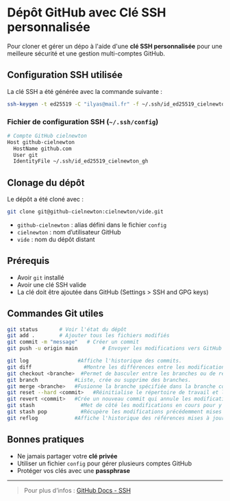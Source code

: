 #  Dépôt GitHub avec Clé SSH personnalisée

Pour cloner et gérer un dépo à l'aide d'une **clé SSH personnalisée** pour une meilleure sécurité et une gestion multi-comptes GitHub.

##  Configuration SSH utilisée

La clé SSH a été générée avec la commande suivante :

```bash
ssh-keygen -t ed25519 -C "ilyas@mail.fr" -f ~/.ssh/id_ed25519_cielnewton_gh
```

### Fichier de configuration SSH (`~/.ssh/config`)

```bash
# Compte GitHub cielnewton
Host github-cielnewton
  HostName github.com
  User git
  IdentityFile ~/.ssh/id_ed25519_cielnewton_gh
```

##  Clonage du dépôt

Le dépôt a été cloné avec :

```bash
git clone git@github-cielnewton:cielnewton/vide.git
```

- `github-cielnewton` : alias défini dans le fichier `config`
- `cielnewton` : nom d’utilisateur GitHub
- `vide` : nom du dépôt distant

##  Prérequis

- Avoir `git` installé
- Avoir une clé SSH valide
- La clé doit être ajoutée dans GitHub (Settings > SSH and GPG keys)

##  Commandes Git utiles

```bash
git status       # Voir l'état du dépôt
git add .        # Ajouter tous les fichiers modifiés
git commit -m "message"   # Créer un commit
git push -u origin main        # Envoyer les modifications vers GitHub

git log	               #Affiche l'historique des commits.​
git diff	             #Montre les différences entre les modifications non indexées et l'index, ou entre l'index et le dernier commit.​
git checkout <branche>	#Permet de basculer entre les branches ou de restaurer des fichiers .​
git branch	          #Liste, crée ou supprime des branches.​
git merge <branche>	  #Fusionne la branche spécifiée dans la branche courante.​
git reset --hard <commit>	#Réinitialise le répertoire de travail et l'index à l'état du commit spécifié, supprimant les modifications ultérieures.​
git revert <commit>	  #Crée un nouveau commit qui annule les modifications du commit spécifié.​
git stash	            #Met de côté les modifications en cours pour y revenir plus tard.​
git stash pop	        #Récupère les modifications précédemment mises de côté avec git stash.​
git reflog	          #Affiche l'historique des références mises à jour dans le dépôt local.
```

##  Bonnes pratiques

- Ne jamais partager votre **clé privée**
- Utiliser un fichier `config` pour gérer plusieurs comptes GitHub
- Protéger vos clés avec une **passphrase**

---

>  Pour plus d’infos : [GitHub Docs - SSH](https://docs.github.com/en/authentication/connecting-to-github-with-ssh)
